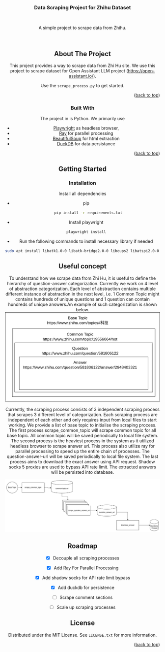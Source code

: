 <!-- Improved compatibility of back to top link: See: https://github.com/othneildrew/Best-README-Template/pull/73 -->
<a name="readme-top"></a>
<!--
*** Thanks for checking out the Best-README-Template. If you have a suggestion
*** that would make this better, please fork the repo and create a pull request
*** or simply open an issue with the tag "enhancement".
*** Don't forget to give the project a star!
*** Thanks again! Now go create something AMAZING! :D
-->



<!-- PROJECT SHIELDS -->
<!--
*** I'm using markdown "reference style" links for readability.
*** Reference links are enclosed in brackets [ ] instead of parentheses ( ).
*** See the bottom of this document for the declaration of the reference variables
*** for contributors-url, forks-url, etc. This is an optional, concise syntax you may use.
*** https://www.markdownguide.org/basic-syntax/#reference-style-links
-->




<!-- PROJECT LOGO -->
<br />
<div align="center">


  <h3 align="center">Data Scraping Project for Zhihu Dataset</h3>

  <p align="center">
     <!-- Improved compatibility of back to top link: See: https://github.com/othneildrew/Best-README-Template/pull/73 -->
<a name="readme-top"></a>
<!--





<!-- PROJECT LOGO -->
<br />
<div align="center">



  <p align="center">
    A simple project to scrape data from Zhihu. 
    <br />
    <!-- <a href="https://github.com/othneildrew/Best-README-Template"><strong>Explore the docs »</strong></a> -->
    <br />
    <br />
    <!-- <a href="https://github.com/othneildrew/Best-README-Template">View Demo</a>
    ·
    <a href="https://github.com/othneildrew/Best-README-Template/issues">Report Bug</a>
    ·
    <a href="https://github.com/othneildrew/Best-README-Template/issues">Request Feature</a> -->
  </p>
</div>





<!-- ABOUT THE PROJECT -->
## About The Project
This project provides a way to scrape data from Zhi Hu site. We use this project to scrape dataset for Open Assistant LLM project (https://open-assistant.io/).

Use the `scrape_process.py` to get started.

<p align="right">(<a href="#readme-top">back to top</a>)</p>



### Built With
The project in is Python.
We primarily use 
* [Playwright](https://playwright.dev/) as headless browser,  
* [Ray](https://www.ray.io/) for parallel processing
* [BeautifulSoup](https://www.crummy.com/software/BeautifulSoup/bs4/doc/) for html extraction
* [DuckDB](https://duckdb.org/) for data persistance 


<p align="right">(<a href="#readme-top">back to top</a>)</p>



<!-- GETTING STARTED -->
## Getting Started


### Installation

Install all dependencies
* pip
  ```sh
    pip install -r requirements.txt
  ```

* Install playwright
    ```sh
    playwright install
    ```
* Run the following commands to install necessary library if needed
```sh
sudo apt install libatk1.0-0 libatk-bridge2.0-0 libcups2 libatspi2.0-0 libxcomposite1 libxdamage1 libxfixes3 libxrandr2 libgbm1 libxkbcommon0 libpango-1.0-0 libcairo2 libasound2
```

## Useful concept
To understand how we scrape data from Zhi Hu,
it is useful to define the hierarchy of question-answer categorization. 
Currently we work on 4 level of abstraction categorization. 
Each level of abstraction contains multiple different instance of abstraction in the next level, i.e. 1 Common Topic might contains hundreds of unique questions and 1 question can contain hundreds of unique answers.An example of such categorization is shown below.
![zhihu_answer_categorization](zhihu_question_hierarchy.png)

Currently, the scraping process consists of 3 independent scraping process that scrapes 3 different level of categorization. 
Each scraping process are independent of each other and only requires input from local files to start working.
We provide a list of base topic to initialise the scraping process. The first process scrape_common_topic will scrape common topic for all base topic. All common topic will be saved periodically to local file system.
The second process is the heaviest process in the system as it utilized headless browser to scrape answer url. 
This process also utilize ray for parallel processing to speed up the entire chain of processes. The question-answer-url will be saved periodically to local file system. The last process aims to download the exact answer using API request. Shadow socks 5 proxies are used to bypass API rate limit. The extracted answers will be persisted into database. 

![process_architecture](scrape_process.png)



<!-- ROADMAP -->
## Roadmap

- [x] Decouple all scraping processes
- [x] Add Ray For Parallel Processing
- [x] Add shadow socks for API rate limit bypass
- [x] Add duckdb for persistence  
- [ ] Scrape comment sections
- [ ] Scale up scraping processes


<!-- LICENSE -->
## License

Distributed under the MIT License. See `LICENSE.txt` for more information.

<p align="right">(<a href="#readme-top">back to top</a>)</p>





